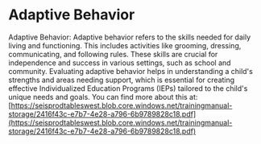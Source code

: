 # Adaptive Behavior
Adaptive Behavior: Adaptive behavior refers to the skills needed for daily living and functioning. This includes activities like grooming, dressing, communicating, and following rules. These skills are crucial for independence and success in various settings, such as school and community. Evaluating adaptive behavior helps in understanding a child's strengths and areas needing support, which is essential for creating effective Individualized Education Programs (IEPs) tailored to the child's unique needs and goals.
You can find more about this at: [https://seisprodtableswest.blob.core.windows.net/trainingmanual-storage/2416f43c-e7b7-4e28-a796-6b9789828c18.pdf](https://seisprodtableswest.blob.core.windows.net/trainingmanual-storage/2416f43c-e7b7-4e28-a796-6b9789828c18.pdf)